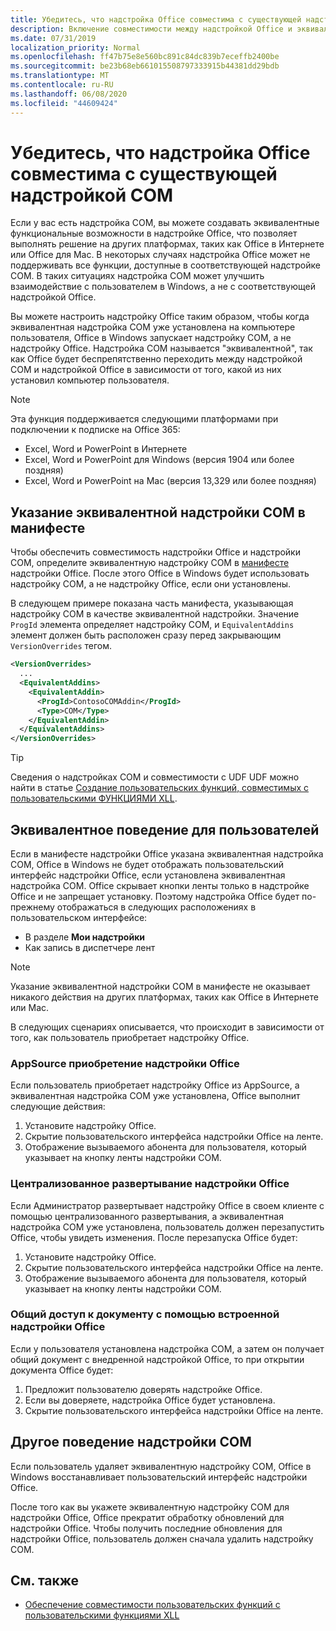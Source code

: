 ```yaml
---
title: Убедитесь, что надстройка Office совместима с существующей надстройкой COM
description: Включение совместимости между надстройкой Office и эквивалентной надстройкой COM
ms.date: 07/31/2019
localization_priority: Normal
ms.openlocfilehash: ff47b75e8e560bc891c84dc839b7eceffb2400be
ms.sourcegitcommit: be23b68eb661015508797333915b44381dd29bdb
ms.translationtype: MT
ms.contentlocale: ru-RU
ms.lasthandoff: 06/08/2020
ms.locfileid: "44609424"
---
```

# <a name="make-your-office-add-in-compatible-with-an-existing-com-add-in"></a>Убедитесь, что надстройка Office совместима с существующей надстройкой COM

Если у вас есть надстройка COM, вы можете создавать эквивалентные функциональные возможности в надстройке Office, что позволяет выполнять решение на других платформах, таких как Office в Интернете или Office для Mac. В некоторых случаях надстройка Office может не поддерживать все функции, доступные в соответствующей надстройке COM. В таких ситуациях надстройка COM может улучшить взаимодействие с пользователем в Windows, а не с соответствующей надстройкой Office.

Вы можете настроить надстройку Office таким образом, чтобы когда эквивалентная надстройка COM уже установлена на компьютере пользователя, Office в Windows запускает надстройку COM, а не надстройку Office. Надстройка COM называется "эквивалентной", так как Office будет беспрепятственно переходить между надстройкой COM и надстройкой Office в зависимости от того, какой из них установил компьютер пользователя.

> [!NOTE]
> Эта функция поддерживается следующими платформами при подключении к подписке на Office 365:
> - Excel, Word и PowerPoint в Интернете
> - Excel, Word и PowerPoint для Windows (версия 1904 или более поздняя)
> - Excel, Word и PowerPoint на Mac (версия 13,329 или более поздняя)

## <a name="specify-an-equivalent-com-add-in-in-the-manifest"></a>Указание эквивалентной надстройки COM в манифесте

Чтобы обеспечить совместимость надстройки Office и надстройки COM, определите эквивалентную надстройку COM в [манифесте](add-in-manifests.md) надстройки Office. После этого Office в Windows будет использовать надстройку COM, а не надстройку Office, если они установлены.

В следующем примере показана часть манифеста, указывающая надстройку COM в качестве эквивалентной надстройки. Значение `ProgId` элемента определяет надстройку COM, и `EquivalentAddins` элемент должен быть расположен сразу перед закрывающим `VersionOverrides` тегом.

```xml
<VersionOverrides>
  ...
  <EquivalentAddins>
    <EquivalentAddin>
      <ProgId>ContosoCOMAddin</ProgId>
      <Type>COM</Type>
    </EquivalentAddin>
  </EquivalentAddins>
</VersionOverrides>
```

> [!TIP]
> Сведения о надстройках COM и совместимости с UDF UDF можно найти в статье [Создание пользовательских функций, совместимых с пользовательскими ФУНКЦИЯМИ XLL](../excel/make-custom-functions-compatible-with-xll-udf.md).

## <a name="equivalent-behavior-for-users"></a>Эквивалентное поведение для пользователей

Если в манифесте надстройки Office указана эквивалентная надстройка COM, Office в Windows не будет отображать пользовательский интерфейс надстройки Office, если установлена эквивалентная надстройка COM. Office скрывает кнопки ленты только в надстройке Office и не запрещает установку. Поэтому надстройка Office будет по-прежнему отображаться в следующих расположениях в пользовательском интерфейсе:

- В разделе **Мои надстройки**
- Как запись в диспетчере лент

> [!NOTE]
> Указание эквивалентной надстройки COM в манифесте не оказывает никакого действия на других платформах, таких как Office в Интернете или Mac.

В следующих сценариях описывается, что происходит в зависимости от того, как пользователь приобретает надстройку Office.

### <a name="appsource-acquisition-of-an-office-add-in"></a>AppSource приобретение надстройки Office

Если пользователь приобретает надстройку Office из AppSource, а эквивалентная надстройка COM уже установлена, Office выполнит следующие действия:

1. Установите надстройку Office.
2. Скрытие пользовательского интерфейса надстройки Office на ленте.
3. Отображение вызываемого абонента для пользователя, который указывает на кнопку ленты надстройки COM.

### <a name="centralized-deployment-of-office-add-in"></a>Централизованное развертывание надстройки Office

Если Администратор развертывает надстройку Office в своем клиенте с помощью централизованного развертывания, а эквивалентная надстройка COM уже установлена, пользователь должен перезапустить Office, чтобы увидеть изменения. После перезапуска Office будет:

1. Установите надстройку Office.
2. Скрытие пользовательского интерфейса надстройки Office на ленте.
3. Отображение вызываемого абонента для пользователя, который указывает на кнопку ленты надстройки COM.

### <a name="document-shared-with-embedded-office-add-in"></a>Общий доступ к документу с помощью встроенной надстройки Office

Если у пользователя установлена надстройка COM, а затем он получает общий документ с внедренной надстройкой Office, то при открытии документа Office будет:

1. Предложит пользователю доверять надстройке Office.
2. Если вы доверяете, надстройка Office будет установлена.
3. Скрытие пользовательского интерфейса надстройки Office на ленте.

## <a name="other-com-add-in-behavior"></a>Другое поведение надстройки COM

Если пользователь удаляет эквивалентную надстройку COM, Office в Windows восстанавливает пользовательский интерфейс надстройки Office.

После того как вы укажете эквивалентную надстройку COM для надстройки Office, Office прекратит обработку обновлений для надстройки Office. Чтобы получить последние обновления для надстройки Office, пользователь должен сначала удалить надстройку COM.

## <a name="see-also"></a>См. также

- [Обеспечение совместимости пользовательских функций с пользовательскими функциями XLL](../excel/make-custom-functions-compatible-with-xll-udf.md)
